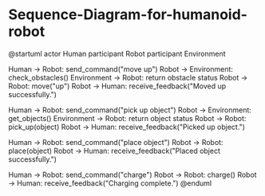 # Sequence-Diagram-for-humanoid-robot
@startuml
actor Human
participant Robot
participant Environment

Human -> Robot: send_command("move up")
Robot -> Environment: check_obstacles()
Environment -> Robot: return obstacle status
Robot -> Robot: move("up")
Robot -> Human: receive_feedback("Moved up successfully.")

Human -> Robot: send_command("pick up object")
Robot -> Environment: get_objects()
Environment -> Robot: return object status
Robot -> Robot: pick_up(object)
Robot -> Human: receive_feedback("Picked up object.")

Human -> Robot: send_command("place object")
Robot -> Robot: place(object)
Robot -> Human: receive_feedback("Placed object successfully.")

Human -> Robot: send_command("charge")
Robot -> Robot: charge()
Robot -> Human: receive_feedback("Charging complete.")
@enduml
